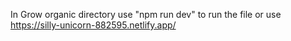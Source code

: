 In Grow organic directory use "npm run dev" to run the file 
or use 
https://silly-unicorn-882595.netlify.app/